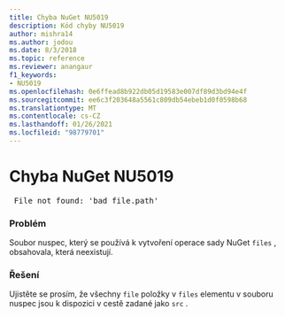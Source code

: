```yaml
---
title: Chyba NuGet NU5019
description: Kód chyby NU5019
author: mishra14
ms.author: jodou
ms.date: 8/3/2018
ms.topic: reference
ms.reviewer: anangaur
f1_keywords:
- NU5019
ms.openlocfilehash: 0e6ffead8b922db05d19583e007df89d3bd94e4f
ms.sourcegitcommit: ee6c3f203648a5561c809db54ebeb1d0f0598b68
ms.translationtype: MT
ms.contentlocale: cs-CZ
ms.lasthandoff: 01/26/2021
ms.locfileid: "98779701"
---
```

# <a name="nuget-error-nu5019"></a>Chyba NuGet NU5019
<pre> File not found: 'bad_file.path'</pre>

### <a name="issue"></a>Problém

Soubor nuspec, který se používá k vytvoření operace sady NuGet `files` , obsahovala, která neexistují.


### <a name="solution"></a>Řešení

Ujistěte se prosím, že všechny `file` položky v `files` elementu v souboru nuspec jsou k dispozici v cestě zadané jako `src` .

